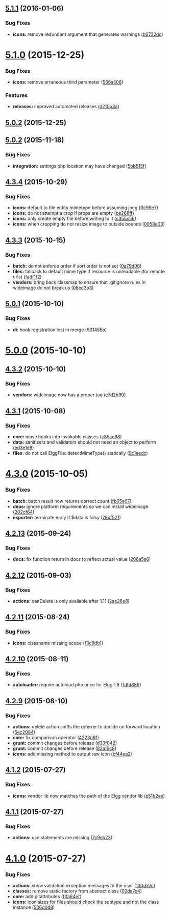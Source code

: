 <a name="5.1.1"></a>
## [5.1.1](https://github.com/hypeJunction/hypeApps/compare/5.1.0...v5.1.1) (2016-01-06)


### Bug Fixes

* **icons:** remove redundant argument that generates warnings ([b6732dc](https://github.com/hypeJunction/hypeApps/commit/b6732dc))



<a name="5.1.0"></a>
# [5.1.0](https://github.com/hypeJunction/hypeApps/compare/5.0.2...v5.1.0) (2015-12-25)


### Bug Fixes

* **icons:** remove erraneous third parameter ([566a506](https://github.com/hypeJunction/hypeApps/commit/566a506))

### Features

* **releases:** improved automated releases ([d210b3a](https://github.com/hypeJunction/hypeApps/commit/d210b3a))



<a name="5.0.2"></a>
## [5.0.2](https://github.com/hypeJunction/hypeApps/compare/5.0.2...v5.0.2) (2015-12-25)




<a name="5.0.2"></a>
## [5.0.2](https://github.com/hypeJunction/hypeApps/compare/4.3.4...5.0.2) (2015-11-18)


### Bug Fixes

* **integration:** settings.php location may have changed ([5bb515f](https://github.com/hypeJunction/hypeApps/commit/5bb515f))



<a name="4.3.4"></a>
## [4.3.4](https://github.com/hypeJunction/hypeApps/compare/4.3.3...4.3.4) (2015-10-29)


### Bug Fixes

* **icons:** default to file entity mimetype before assuming jpeg ([ffc99e7](https://github.com/hypeJunction/hypeApps/commit/ffc99e7))
* **icons:** do not attempt a crop if props are empty ([be268ff](https://github.com/hypeJunction/hypeApps/commit/be268ff))
* **icons:** only create empty file before writing to it ([c355c56](https://github.com/hypeJunction/hypeApps/commit/c355c56))
* **icons:** when cropping do not resize image to outside bounds ([0058e03](https://github.com/hypeJunction/hypeApps/commit/0058e03))



<a name="4.3.3"></a>
## [4.3.3](https://github.com/hypeJunction/hypeApps/compare/4.3.2...4.3.3) (2015-10-15)


### Bug Fixes

* **batch:** do not enforce order if sort order is not set ([0a79d06](https://github.com/hypeJunction/hypeApps/commit/0a79d06))
* **files:** fallback to default mime type if resource is unreadable (for remote urls) ([fadf1f2](https://github.com/hypeJunction/hypeApps/commit/fadf1f2))
* **vendors:** bring back classmap to ensure that .gitignore rules in wideimage do not break us ([08ec3b3](https://github.com/hypeJunction/hypeApps/commit/08ec3b3))



<a name="5.0.1"></a>
## [5.0.1](https://github.com/hypeJunction/hypeApps/compare/5.0.0...5.0.1) (2015-10-10)


### Bug Fixes

* **di:** hook registration lost in merge ([901455b](https://github.com/hypeJunction/hypeApps/commit/901455b))



<a name="5.0.0"></a>
# [5.0.0](https://github.com/hypeJunction/hypeApps/compare/4.3.1...5.0.0) (2015-10-10)




<a name="4.3.2"></a>
## [4.3.2](https://github.com/hypeJunction/hypeApps/compare/5.0.1...4.3.2) (2015-10-10)


### Bug Fixes

* **vendors:** wideimage now has a proper tag ([e7d2b90](https://github.com/hypeJunction/hypeApps/commit/e7d2b90))



<a name="4.3.1"></a>
## [4.3.1](https://github.com/hypeJunction/hypeApps/compare/4.3.0...4.3.1) (2015-10-08)


### Bug Fixes

* **core:** move hooks into invokable classes ([c85ae68](https://github.com/hypeJunction/hypeApps/commit/c85ae68))
* **data:** sanitizers and validators should not need an object to perform ([ed3e1e8](https://github.com/hypeJunction/hypeApps/commit/ed3e1e8))
* **files:** do not call ElggFile::detectMimeType() statically ([9c1eedc](https://github.com/hypeJunction/hypeApps/commit/9c1eedc))



<a name="4.3.0"></a>
# [4.3.0](https://github.com/hypeJunction/hypeApps/compare/4.2.13...4.3.0) (2015-10-05)


### Bug Fixes

* **batch:** batch result now returns correct count ([fb05a67](https://github.com/hypeJunction/hypeApps/commit/fb05a67))
* **deps:** ignore platform requirements so we can install wideimage ([202cf64](https://github.com/hypeJunction/hypeApps/commit/202cf64))
* **exporter:** terminate early if $data is falsy ([78bf521](https://github.com/hypeJunction/hypeApps/commit/78bf521))



<a name="4.2.13"></a>
## [4.2.13](https://github.com/hypeJunction/hypeApps/compare/4.2.12...4.2.13) (2015-09-24)


### Bug Fixes

* **docs:** fix function return in docs to reflect actual value ([206a5a6](https://github.com/hypeJunction/hypeApps/commit/206a5a6))



<a name="4.2.12"></a>
## [4.2.12](https://github.com/hypeJunction/hypeApps/compare/4.2.11...4.2.12) (2015-09-03)


### Bug Fixes

* **actions:** canDelete is only available after 1.11 ([2ae28e8](https://github.com/hypeJunction/hypeApps/commit/2ae28e8))



<a name="4.2.11"></a>
## [4.2.11](https://github.com/hypeJunction/hypeApps/compare/4.2.10...4.2.11) (2015-08-24)


### Bug Fixes

* **icons:** classname missing scope ([f3c9db1](https://github.com/hypeJunction/hypeApps/commit/f3c9db1))



<a name="4.2.10"></a>
## [4.2.10](https://github.com/hypeJunction/hypeApps/compare/4.2.9...4.2.10) (2015-08-11)


### Bug Fixes

* **autoloader:** require autoload.php once for Elgg 1.8 ([1dfd889](https://github.com/hypeJunction/hypeApps/commit/1dfd889))



<a name="4.2.9"></a>
## [4.2.9](https://github.com/hypeJunction/hypeApps/compare/4.1.3...4.2.9) (2015-08-10)


### Bug Fixes

* **actions:** delete action sniffs the referrer to decide on forward location ([5ec2084](https://github.com/hypeJunction/hypeApps/commit/5ec2084))
* **core:** fix comparison operator ([4223d61](https://github.com/hypeJunction/hypeApps/commit/4223d61))
* **grunt:** commit changes before release ([d33f042](https://github.com/hypeJunction/hypeApps/commit/d33f042))
* **grunt:** commit changes before release ([82a19c8](https://github.com/hypeJunction/hypeApps/commit/82a19c8))
* **icons:** add missing method to output raw icon ([bf44ea2](https://github.com/hypeJunction/hypeApps/commit/bf44ea2))



<a name="4.1.2"></a>
## [4.1.2](https://github.com/hypeJunction/hypeApps/compare/4.1.1...4.1.2) (2015-07-27)


### Bug Fixes

* **icons:** vendor lib now matches the path of the Elgg vendor lib ([e51b2ae](https://github.com/hypeJunction/hypeApps/commit/e51b2ae))



<a name="4.1.1"></a>
## [4.1.1](https://github.com/hypeJunction/hypeApps/compare/4.1.0...4.1.1) (2015-07-27)


### Bug Fixes

* **actions:** use statements are missing ([7c9eb23](https://github.com/hypeJunction/hypeApps/commit/7c9eb23))



<a name="4.1.0"></a>
# [4.1.0](https://github.com/hypeJunction/hypeApps/compare/130d37c...4.1.0) (2015-07-27)


### Bug Fixes

* **actions:** show validation exception messages to the user ([130d37c](https://github.com/hypeJunction/hypeApps/commit/130d37c))
* **classes:** remove static factory from abstract class ([02da7e4](https://github.com/hypeJunction/hypeApps/commit/02da7e4))
* **core:** add gitattributes ([f0a64ef](https://github.com/hypeJunction/hypeApps/commit/f0a64ef))
* **icons:** icon sizes for files should check the subtype and not the class instance ([506d0d8](https://github.com/hypeJunction/hypeApps/commit/506d0d8))



